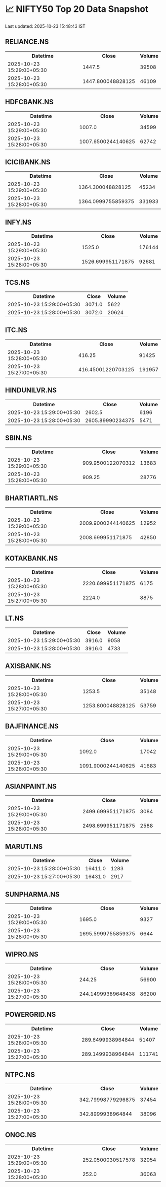 # 📈 NIFTY50 Top 20 Data Snapshot

Last updated: 2025-10-23 15:48:43 IST

## RELIANCE.NS

<table>
  <tr><th>Datetime</th><th>Close</th><th>Volume</th></tr>
  <tr><td>2025-10-23 15:29:00+05:30</td><td>1447.5</td><td>39508</td></tr>
  <tr><td>2025-10-23 15:28:00+05:30</td><td>1447.800048828125</td><td>46109</td></tr>
</table>

## HDFCBANK.NS

<table>
  <tr><th>Datetime</th><th>Close</th><th>Volume</th></tr>
  <tr><td>2025-10-23 15:29:00+05:30</td><td>1007.0</td><td>34599</td></tr>
  <tr><td>2025-10-23 15:28:00+05:30</td><td>1007.6500244140625</td><td>62742</td></tr>
</table>

## ICICIBANK.NS

<table>
  <tr><th>Datetime</th><th>Close</th><th>Volume</th></tr>
  <tr><td>2025-10-23 15:29:00+05:30</td><td>1364.300048828125</td><td>45234</td></tr>
  <tr><td>2025-10-23 15:28:00+05:30</td><td>1364.0999755859375</td><td>331933</td></tr>
</table>

## INFY.NS

<table>
  <tr><th>Datetime</th><th>Close</th><th>Volume</th></tr>
  <tr><td>2025-10-23 15:29:00+05:30</td><td>1525.0</td><td>176144</td></tr>
  <tr><td>2025-10-23 15:28:00+05:30</td><td>1526.699951171875</td><td>92681</td></tr>
</table>

## TCS.NS

<table>
  <tr><th>Datetime</th><th>Close</th><th>Volume</th></tr>
  <tr><td>2025-10-23 15:29:00+05:30</td><td>3071.0</td><td>5622</td></tr>
  <tr><td>2025-10-23 15:28:00+05:30</td><td>3072.0</td><td>20624</td></tr>
</table>

## ITC.NS

<table>
  <tr><th>Datetime</th><th>Close</th><th>Volume</th></tr>
  <tr><td>2025-10-23 15:28:00+05:30</td><td>416.25</td><td>91425</td></tr>
  <tr><td>2025-10-23 15:27:00+05:30</td><td>416.45001220703125</td><td>191957</td></tr>
</table>

## HINDUNILVR.NS

<table>
  <tr><th>Datetime</th><th>Close</th><th>Volume</th></tr>
  <tr><td>2025-10-23 15:29:00+05:30</td><td>2602.5</td><td>6196</td></tr>
  <tr><td>2025-10-23 15:28:00+05:30</td><td>2605.89990234375</td><td>5471</td></tr>
</table>

## SBIN.NS

<table>
  <tr><th>Datetime</th><th>Close</th><th>Volume</th></tr>
  <tr><td>2025-10-23 15:29:00+05:30</td><td>909.9500122070312</td><td>13683</td></tr>
  <tr><td>2025-10-23 15:28:00+05:30</td><td>909.25</td><td>28776</td></tr>
</table>

## BHARTIARTL.NS

<table>
  <tr><th>Datetime</th><th>Close</th><th>Volume</th></tr>
  <tr><td>2025-10-23 15:29:00+05:30</td><td>2009.9000244140625</td><td>12952</td></tr>
  <tr><td>2025-10-23 15:28:00+05:30</td><td>2008.699951171875</td><td>42850</td></tr>
</table>

## KOTAKBANK.NS

<table>
  <tr><th>Datetime</th><th>Close</th><th>Volume</th></tr>
  <tr><td>2025-10-23 15:28:00+05:30</td><td>2220.699951171875</td><td>6175</td></tr>
  <tr><td>2025-10-23 15:27:00+05:30</td><td>2224.0</td><td>8875</td></tr>
</table>

## LT.NS

<table>
  <tr><th>Datetime</th><th>Close</th><th>Volume</th></tr>
  <tr><td>2025-10-23 15:29:00+05:30</td><td>3916.0</td><td>9058</td></tr>
  <tr><td>2025-10-23 15:28:00+05:30</td><td>3916.0</td><td>4733</td></tr>
</table>

## AXISBANK.NS

<table>
  <tr><th>Datetime</th><th>Close</th><th>Volume</th></tr>
  <tr><td>2025-10-23 15:28:00+05:30</td><td>1253.5</td><td>35148</td></tr>
  <tr><td>2025-10-23 15:27:00+05:30</td><td>1253.800048828125</td><td>53759</td></tr>
</table>

## BAJFINANCE.NS

<table>
  <tr><th>Datetime</th><th>Close</th><th>Volume</th></tr>
  <tr><td>2025-10-23 15:29:00+05:30</td><td>1092.0</td><td>17042</td></tr>
  <tr><td>2025-10-23 15:28:00+05:30</td><td>1091.9000244140625</td><td>41683</td></tr>
</table>

## ASIANPAINT.NS

<table>
  <tr><th>Datetime</th><th>Close</th><th>Volume</th></tr>
  <tr><td>2025-10-23 15:29:00+05:30</td><td>2499.699951171875</td><td>3084</td></tr>
  <tr><td>2025-10-23 15:28:00+05:30</td><td>2498.699951171875</td><td>2588</td></tr>
</table>

## MARUTI.NS

<table>
  <tr><th>Datetime</th><th>Close</th><th>Volume</th></tr>
  <tr><td>2025-10-23 15:28:00+05:30</td><td>16411.0</td><td>1283</td></tr>
  <tr><td>2025-10-23 15:27:00+05:30</td><td>16431.0</td><td>2917</td></tr>
</table>

## SUNPHARMA.NS

<table>
  <tr><th>Datetime</th><th>Close</th><th>Volume</th></tr>
  <tr><td>2025-10-23 15:29:00+05:30</td><td>1695.0</td><td>9327</td></tr>
  <tr><td>2025-10-23 15:28:00+05:30</td><td>1695.5999755859375</td><td>6644</td></tr>
</table>

## WIPRO.NS

<table>
  <tr><th>Datetime</th><th>Close</th><th>Volume</th></tr>
  <tr><td>2025-10-23 15:28:00+05:30</td><td>244.25</td><td>56900</td></tr>
  <tr><td>2025-10-23 15:27:00+05:30</td><td>244.14999389648438</td><td>86200</td></tr>
</table>

## POWERGRID.NS

<table>
  <tr><th>Datetime</th><th>Close</th><th>Volume</th></tr>
  <tr><td>2025-10-23 15:28:00+05:30</td><td>289.6499938964844</td><td>51407</td></tr>
  <tr><td>2025-10-23 15:27:00+05:30</td><td>289.1499938964844</td><td>111741</td></tr>
</table>

## NTPC.NS

<table>
  <tr><th>Datetime</th><th>Close</th><th>Volume</th></tr>
  <tr><td>2025-10-23 15:28:00+05:30</td><td>342.79998779296875</td><td>37454</td></tr>
  <tr><td>2025-10-23 15:27:00+05:30</td><td>342.8999938964844</td><td>38096</td></tr>
</table>

## ONGC.NS

<table>
  <tr><th>Datetime</th><th>Close</th><th>Volume</th></tr>
  <tr><td>2025-10-23 15:29:00+05:30</td><td>252.0500030517578</td><td>32054</td></tr>
  <tr><td>2025-10-23 15:28:00+05:30</td><td>252.0</td><td>36063</td></tr>
</table>

